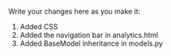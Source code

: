 Write your changes here as you make it:

1. Added CSS
2. Added the navigation bar in analytics.html
3. Added BaseModel inheritance in models.py
